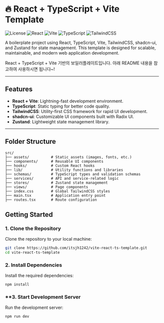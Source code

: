 # 🔥 React + TypeScript + Vite Template

![License](https://img.shields.io/badge/license-MIT-blue.svg)
![React](https://img.shields.io/badge/React-18.2.0-blue.svg)
![Vite](https://img.shields.io/badge/Vite-4.x-lightblue.svg)
![TypeScript](https://img.shields.io/badge/TypeScript-5.x-blue.svg)
![TailwindCSS](https://img.shields.io/badge/TailwindCSS-3.x-teal.svg)

A boilerplate project using React, TypeScript, Vite, TailwindCSS, shadcn-ui, and Zustand for state management. This template is designed for scalable, maintainable, and modern web application development.

React + TypeScript + Vite 기반의 보일러플레이트입니다. 아래 README 내용을 참고하여 사용하시면 됩니다~!

---

## **Features**

- **React + Vite**: Lightning-fast development environment.
- **TypeScript**: Static typing for better code quality.
- **TailwindCSS**: Utility-first CSS framework for rapid UI development.
- **shadcn-ui**: Customizable UI components built with Radix UI.
- **Zustand**: Lightweight state management library.

---

## **Folder Structure**

```plaintext
src/
├── assets/          # Static assets (images, fonts, etc.)
├── components/      # Reusable UI components
├── hooks/           # Custom React hooks
├── lib/             # Utility functions and libraries
├── schemas/         # TypeScript types and validation schemas
├── services/        # API and service-related logic
├── stores/          # Zustand state management
├── views/           # Page components
├── index.css        # Global TailwindCSS styles
├── main.tsx         # Application entry point
├── routes.tsx       # Route configuration
```

## **Getting Started**

### **1. Clone the Repository**

Clone the repository to your local machine:

```bash
git clone https://github.com/itsjh1242/vite-react-ts-template.git
cd vite-react-ts-template
```

### **2. Install Dependencies**

Install the required dependencies:

```bash
npm install
```

### \*\*3. Start Development Server

Run the development server:

```bash
npm run dev
```
